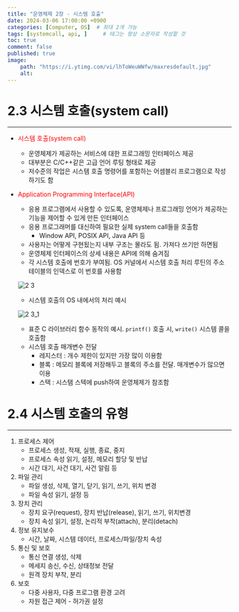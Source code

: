 ```yaml
---
title: "운영체제 2장 - 시스템 호출"
date: 2024-03-06 17:00:00 +0900
categories: [Computer, OS]  # 최대 2개 가능
tags: [systemcall, api, ]     # 태그는 항상 소문자로 작성할 것
toc: true
comment: false
published: true
image:
    path: "https://i.ytimg.com/vi/lhToWeuWWfw/maxresdefault.jpg"
    alt: 
---
```


# 2.3 시스템 호출(system call)
---

- <font color="red">시스템 호출(system call)</font>
	- 운영체제가 제공하는 서비스에 대한 프로그래밍 인터페이스 제공
	- 대부분은 C/C++같은 고급 언어 루팅 형태로 제공
	- 저수준의 작업은 시스템 호출 명령어를 포함하는 어셈블리 프로그램으로 작성하기도 함

- <font color="red">Application Programming Interface(API)</font>
	- 응용 프로그램에서 사용할 수 있도록, 운영체제나 프로그래밍 언어가 제공하는 기능을 제어할 수 있게 만든 인터페이스 
	- 응용 프로그래머를 대신하여 필요한 실제 system call들을 호출함
		- Window API, POSIX API, Java API 등
	- 사용자는 어떻게 구현됬는지 내부 구조는 몰라도 됨. 가져다 쓰기만 하면됨
	- 운영체제 인터페이스의 상세 내용은 API에 의해 숨겨짐
	- 각 시스템 호출에 번호가 부여됨.  OS 커널에서 시스템 호출 처리 루틴의 주소 테이블의 인덱스로 이 번호를 사용함
	
	![2 3](https://github.com/jinhg0214/jinhg0214.github.io/assets/70011316/a25c78e2-3c2f-4fb1-907d-c78cfb676c52)
	- 시스템 호출의 OS 내에서의 처리 예시

	![2 3_1](https://github.com/jinhg0214/jinhg0214.github.io/assets/70011316/22600897-3a7d-4156-bb32-64787b3b1641)
	- 표준 C 라이브러리 함수 동작의 예시. `printf()` 호출 시, `write()` 시스템 콜을 호출함
	- 시스템 호출 매개변수 전달
		- 레지스터 : 개수 제한이 있지만 가장 많이 이용함
		- 블록 : 메모리 블록에 저장해두고 블록의 주소를 전달. 매개변수가 많으면 이용
		- 스택 : 시스탬 스텍에 push하여 운영체제가 참조함
		  
# 2.4 시스템 호출의 유형
---

1. 프로세스 제어
	- 프로세스 생성, 적재, 실행, 종료, 중지
	- 프로세스 속성 읽기, 설정, 메모리 할당 및 반납
	- 시간 대기, 사건 대기, 사건 알림 등
2. 파일 관리
	- 파일 생성, 삭제, 열기, 닫기, 읽기, 쓰기, 위치 변경
	- 파일 속성 읽기, 설정 등
3. 장치 관리
	- 장치 요구(request), 장치 반납(release), 읽기, 쓰기, 위치변경
	- 장치 속성 읽기, 설정, 논리적 부착(attach), 분리(detach)
4. 정보 유지보수
	- 시간, 날짜, 시스템 데이터, 프로세스/파일/장치 속성
5. 통신 및 보호
	- 통신 연결 생성, 삭제
	- 메세지 송신, 수신, 상태정보 전달
	- 원격 장치 부착, 분리
6. 보호
	- 다중 사용자, 다중 프로그램 환경 고려
	- 자원 접근 제어 - 허가권 설정
